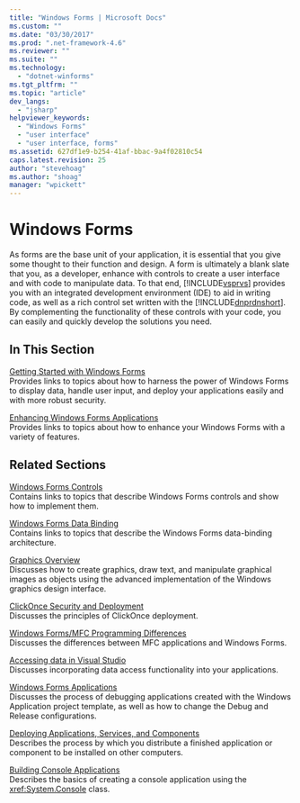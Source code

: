 ```yaml
---
title: "Windows Forms | Microsoft Docs"
ms.custom: ""
ms.date: "03/30/2017"
ms.prod: ".net-framework-4.6"
ms.reviewer: ""
ms.suite: ""
ms.technology: 
  - "dotnet-winforms"
ms.tgt_pltfrm: ""
ms.topic: "article"
dev_langs: 
  - "jsharp"
helpviewer_keywords: 
  - "Windows Forms"
  - "user interface"
  - "user interface, forms"
ms.assetid: 627df1e9-b254-41af-bbac-9a4f02810c54
caps.latest.revision: 25
author: "stevehoag"
ms.author: "shoag"
manager: "wpickett"
---
```

# Windows Forms
As forms are the base unit of your application, it is essential that you give some thought to their function and design. A form is ultimately a blank slate that you, as a developer, enhance with controls to create a user interface and with code to manipulate data. To that end, [!INCLUDE[vsprvs](../../../includes/vsprvs-md.md)] provides you with an integrated development environment (IDE) to aid in writing code, as well as a rich control set written with the [!INCLUDE[dnprdnshort](../../../includes/dnprdnshort-md.md)]. By complementing the functionality of these controls with your code, you can easily and quickly develop the solutions you need.  
  
## In This Section  
 [Getting Started with Windows Forms](../../../docs/framework/winforms/getting-started-with-windows-forms.md)  
 Provides links to topics about how to harness the power of Windows Forms to display data, handle user input, and deploy your applications easily and with more robust security.  
  
 [Enhancing Windows Forms Applications](../../../docs/framework/winforms/advanced/index.md)  
 Provides links to topics about how to enhance your Windows Forms with a variety of features.  
  
## Related Sections  
 [Windows Forms Controls](../../../docs/framework/winforms/controls/index.md)  
 Contains links to topics that describe Windows Forms controls and show how to implement them.  
  
 [Windows Forms Data Binding](../../../docs/framework/winforms/windows-forms-data-binding.md)  
 Contains links to topics that describe the Windows Forms data-binding architecture.  
  
 [Graphics Overview](../../../docs/framework/winforms/advanced/graphics-overview-windows-forms.md)  
 Discusses how to create graphics, draw text, and manipulate graphical images as objects using the advanced implementation of the Windows graphics design interface.  
  
 [ClickOnce Security and Deployment](http://msdn.microsoft.com/library/abab6d34-c3c2-45c1-a8b6-43c7d3131e7a)  
 Discusses the principles of ClickOnce deployment.  
  
 [Windows Forms/MFC Programming Differences](http://msdn.microsoft.com/library/f3bfcf45-cfd4-45a4-8cde-5f4dbb18ee51)  
 Discusses the differences between MFC applications and Windows Forms.  
  
 [Accessing data in Visual Studio](http://msdn.microsoft.com/library/9812a6d5-23d2-4427-8b98-70a2abfec3bc)  
 Discusses incorporating data access functionality into your applications.  
  
 [Windows Forms Applications](http://msdn.microsoft.com/library/7092ee7f-8378-4def-aef8-1695bd97cf14)  
 Discusses the process of debugging applications created with the Windows Application project template, as well as how to change the Debug and Release configurations.  
  
 [Deploying Applications, Services, and Components](../Topic/Deploying%20Applications,%20Services,%20and%20Components.md)  
 Describes the process by which you distribute a finished application or component to be installed on other computers.  
  
 [Building Console Applications](../../../docs/standard/building-console-apps.md)  
 Describes the basics of creating a console application using the <xref:System.Console> class.